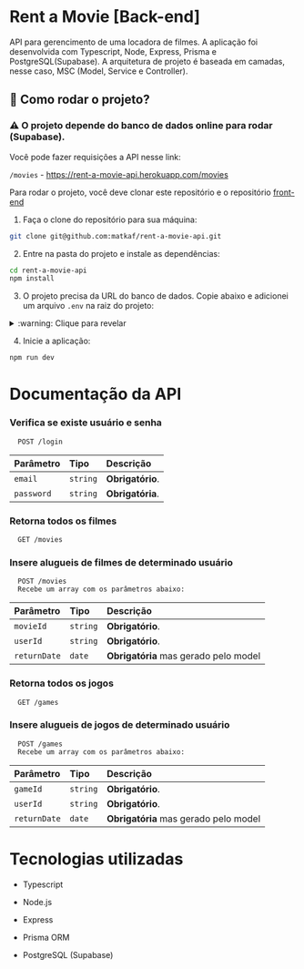 # Rent a Movie [Back-end]

API para gerencimento de uma locadora de filmes. A aplicação foi desenvolvida com Typescript, Node, Express, Prisma e PostgreSQL(Supabase). A arquitetura de projeto é baseada em camadas, nesse caso, MSC (Model, Service e Controller).

## :rocket: Como rodar o projeto?

### :warning: O projeto depende do banco de dados online para rodar (Supabase).

Você pode fazer requisições a API nesse link:

 `/movies` - 
 https://rent-a-movie-api.herokuapp.com/movies

Para rodar o projeto, você deve clonar este repositório e o repositório [front-end](https://github.com/matkaf/rent-a-movie-front)

1. Faça o clone do repositório para sua máquina:
```bash
git clone git@github.com:matkaf/rent-a-movie-api.git
```

2. Entre na pasta do projeto e instale as dependências:
```bash
cd rent-a-movie-api
npm install
```

3. O projeto precisa da URL do banco de dados. Copie abaixo e adicionei um arquivo `.env` na raiz do projeto:

<details>

<summary>:warning: Clique para revelar</summary>

```env
DATABASE_URL=postgresql://postgres:DrD8VBVhmFyRiOSx@db.amisweaifsfsjfadqxns.supabase.co:5432/postgres
```

</details>

4. Inicie a aplicação:
```bash
npm run dev
```

# Documentação da API

### Verifica se existe usuário e senha

```http
  POST /login
```

| Parâmetro   | Tipo       | Descrição                           |
| :---------- | :--------- | :---------------------------------- |
| `email` | `string` | **Obrigatório**.
| `password` | `string` | **Obrigatória**.

### Retorna todos os filmes

```http
  GET /movies
```

### Insere alugueis de filmes de determinado usuário

```http
  POST /movies
  Recebe um array com os parâmetros abaixo:
```

| Parâmetro   | Tipo       | Descrição                           |
| :---------- | :--------- | :---------------------------------- |
| `movieId` | `string` | **Obrigatório**.
| `userId` | `string` | **Obrigatório**.
| `returnDate` | `date` | **Obrigatória** mas gerado pelo model

### Retorna todos os jogos

```http
  GET /games
```

### Insere alugueis de jogos de determinado usuário

```http
  POST /games
  Recebe um array com os parâmetros abaixo:
```

| Parâmetro   | Tipo       | Descrição                           |
| :---------- | :--------- | :---------------------------------- |
| `gameId` | `string` | **Obrigatório**.
| `userId` | `string` | **Obrigatório**.
| `returnDate` | `date` | **Obrigatória** mas gerado pelo model

# Tecnologias utilizadas

- Typescript

- Node.js

- Express

- Prisma ORM

- PostgreSQL (Supabase)

